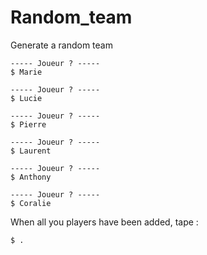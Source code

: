 # Random_team
Generate a random team

```'sh'
----- Joueur ? -----
$ Marie

----- Joueur ? -----
$ Lucie

----- Joueur ? -----
$ Pierre

----- Joueur ? -----
$ Laurent

----- Joueur ? -----
$ Anthony

----- Joueur ? -----
$ Coralie

```
When all you players have been added, tape :
```'sh'
$ .
```
